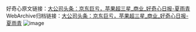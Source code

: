 好奇心原文链接：[大公司头条：京东巨亏，苹果超三星_商业_好奇心日报-夏雨青](https://www.qdaily.com/articles/7059.html)
WebArchive归档链接：[大公司头条：京东巨亏，苹果超三星_商业_好奇心日报-夏雨青](http://web.archive.org/web/20170910091812/http://www.qdaily.com/articles/7059.html)
![image](http://ww3.sinaimg.cn/large/007d5XDply1g3wbg1e4czj30u03jnb29)